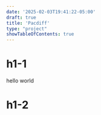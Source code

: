 ```yaml
---
date: '2025-02-03T19:41:22-05:00'
draft: true
title: 'Pacdiff'
type: "project"
showTableOfContents: true
---
```


# h1-1

hello world

# h1-2
